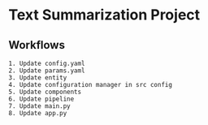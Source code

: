 # Text Summarization Project

## Workflows

    1. Update config.yaml
    2. Update params.yaml
    3. Update entity
    4. Update configuration manager in src config
    5. Update components
    6. Update pipeline
    7. Update main.py
    8. Update app.py
